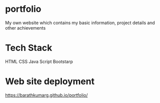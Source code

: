 # portfolio
My own website which contains my basic information, project details and other achievements 

# Tech Stack
HTML
CSS 
Java Script
Bootstarp

# Web site deployment
https://barathkumarg.github.io/portfolio/

